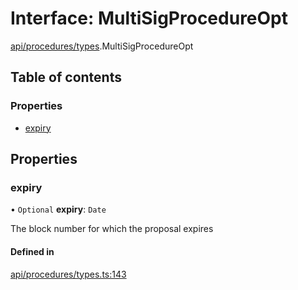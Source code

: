# Interface: MultiSigProcedureOpt

[api/procedures/types](../wiki/api.procedures.types).MultiSigProcedureOpt

## Table of contents

### Properties

- [expiry](../wiki/api.procedures.types.MultiSigProcedureOpt#expiry)

## Properties

### expiry

• `Optional` **expiry**: `Date`

The block number for which the proposal expires

#### Defined in

[api/procedures/types.ts:143](https://github.com/PolymeshAssociation/polymesh-sdk/blob/88db4a91/src/api/procedures/types.ts#L143)

